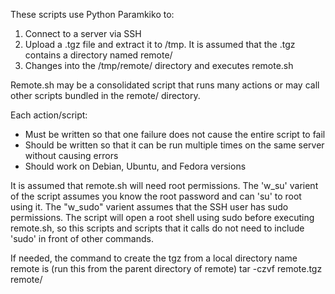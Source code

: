 These scripts use Python Paramkiko to:
1. Connect to a server via SSH
2. Upload a .tgz file and extract it to /tmp.  It is assumed that the .tgz contains a directory named remote/
3. Changes into the /tmp/remote/ directory and executes remote.sh

Remote.sh may be a consolidated script that runs many actions or may call other scripts bundled in the remote/ directory.

Each action/script:
* Must be written so that one failure does not cause the entire script to fail
* Should be written so that it can be run multiple times on the same server without causing errors
* Should work on Debian, Ubuntu, and Fedora versions

It is assumed that remote.sh will need root permissions.  The 'w_su' varient of the script assumes you know the root password and can 'su' to root using it.  The "w_sudo" varient assumes that the SSH user has sudo permissions.  The script will open a root shell using sudo before executing remote.sh, so this scripts and scripts that it calls do not need to include 'sudo' in front of other commands.

If needed, the command to create the tgz from a local directory name remote is (run this from the parent directory of remote)
  tar -czvf remote.tgz remote/